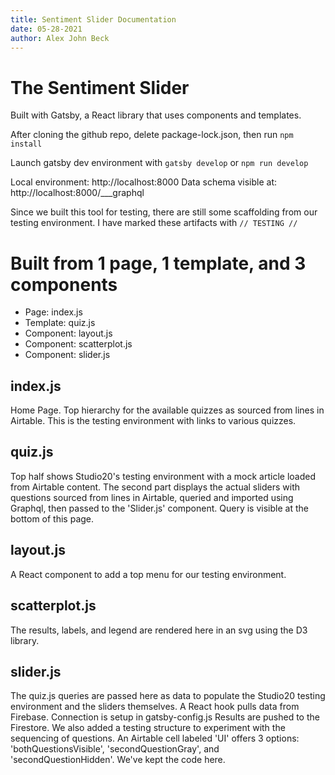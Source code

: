 ```yaml
---
title: Sentiment Slider Documentation
date: 05-28-2021
author: Alex John Beck 
---
```


# The Sentiment Slider

Built with Gatsby, a React library that uses components and templates.

After cloning the github repo, delete package-lock.json, then run ```npm install```

Launch gatsby dev environment with ```gatsby develop``` or ```npm run develop```

Local environment: http://localhost:8000
Data schema visible at: http://localhost:8000/___graphql

Since we built this tool for testing, there are still some scaffolding from our testing environment. I have marked these artifacts with  ```// TESTING //```

# Built from 1 page, 1 template, and 3 components

- Page:         index.js
- Template:     quiz.js
- Component:    layout.js
- Component:    scatterplot.js
- Component:    slider.js

## index.js
Home Page. Top hierarchy for the available quizzes as sourced from lines in Airtable.
This is the testing environment with links to various quizzes.

## quiz.js
Top half shows Studio20's testing environment with a mock article loaded from Airtable content.
The second part displays the actual sliders with questions sourced from lines in Airtable, queried and imported using Graphql, then passed to the 'Slider.js' component.
Query is visible at the bottom of this page. 

## layout.js
A React component to add a top menu for our testing environment.

## scatterplot.js
The results, labels, and legend are rendered here in an svg using the D3 library.

## slider.js
The quiz.js queries are passed here as data to populate the Studio20 testing environment and the sliders themselves.
A React hook pulls data from Firebase. Connection is setup in gatsby-config.js
Results are pushed to the Firestore.
We also added a testing structure to experiment with the sequencing of questions. An Airtable cell labeled 'UI' offers 3 options: 'bothQuestionsVisible', 'secondQuestionGray', and 'secondQuestionHidden'. We've kept the code here.

